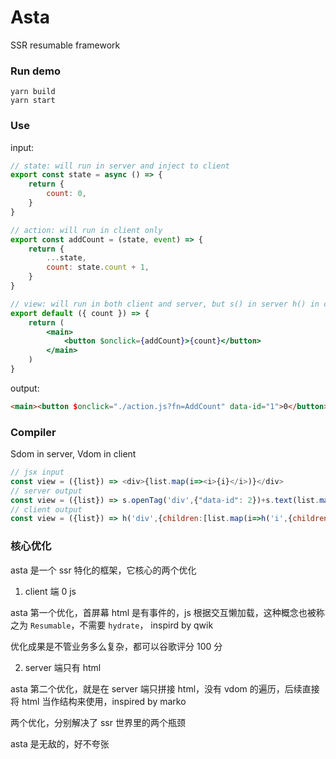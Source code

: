 # Asta

SSR resumable framework

### Run demo

```shell
yarn build
yarn start
```

### Use

input:

```jsx
// state: will run in server and inject to client
export const state = async () => {
	return {
		count: 0,
	}
}

// action: will run in client only
export const addCount = (state, event) => {
	return {
		...state,
		count: state.count + 1,
	}
}

// view: will run in both client and server, but s() in server h() in client
export default ({ count }) => {
	return (
		<main>
			<button $onclick={addCount}>{count}</button>
		</main>
	)
}
```

output:

```html
<main><button $onclick="./action.js?fn=AddCount" data-id="1">0</button></main>
```

### Compiler

Sdom in server, Vdom in client

```js
// jsx input
const view = ({list}) => <div>{list.map(i=><i>{i}</i>)}</div>
// server output
const view = ({list}) => s.openTag('div',{"data-id": 2})+s.text(list.map(i=>s.openTag('i')+s.text(i)+s.closeTag('i')))+s.closeTag('div')
// client output
const view = ({list}) => h('div',{children:[list.map(i=>h('i',{children:[i]}))]})
```

### 核心优化

asta 是一个 ssr 特化的框架，它核心的两个优化

1. client 端 0 js

asta 第一个优化，首屏幕 html 是有事件的，js 根据交互懒加载，这种概念也被称之为 `Resumable`，不需要 `hydrate`， inspird by qwik

优化成果是不管业务多么复杂，都可以谷歌评分 100 分

2. server 端只有 html

asta 第二个优化，就是在 server 端只拼接 html，没有 vdom 的遍历，后续直接将 html 当作结构来使用，inspired by marko

两个优化，分别解决了 ssr 世界里的两个瓶颈

asta 是无敌的，好不夸张

